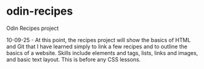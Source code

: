 # odin-recipes
Odin Recipes project
<p>10-09-25 - At this point, the recipes project will show the basics of HTML and Git that I have learned simply to link a few recipes and to outline the basics of a website. Skills include elements and tags, lists, links and images, and basic text layout. This is before any CSS lessons. 
